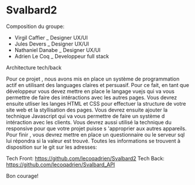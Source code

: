 # Svalbard2


Composition du groupe:

- Virgil Caffier _ Designer UX/UI
- Jules Devers _ Designer UX/UI
- Nathaniel Danabe _ Designer UX/UI
- Adrien Le Coq _ Developpeur full stack

Architecture tech/back

Pour ce projet , nous avons mis en place un système de programmation actif en utilisant des languages claires et persuasif. Pour ce fait, en tant que développeur vous devez mettre en place le langage vuejs qui va vous permettre de faire des intéractions avec les autres pages. Vous devrez ensuite utliser les langes HTML et CSS pour effectuer la structure de votre site web et la styllisation des pages. Vous devrez ensuite ajouter la technique Javascript qui va vous permettre de faire un système d intéraction avec les clients.
Vous devrez aussi utilisé la technique du responsive pour que votre projet puisse s 'approprier aux autres appareils. 
Pour finir , vous devrez mettre en place un questionnaire ou le serveur sql lui répondra si la valeur est trouvé. Toutes les informations se trouvent à disposition sur le git sur les adresses:

Tech Front: https://github.com/lecoqadrien/Svalbard2
Tech Back: https://github.com/lecoqadrien/Svalbard_API

Bon courage!